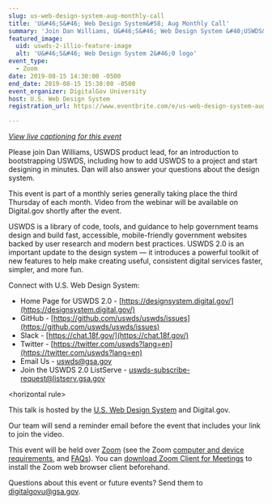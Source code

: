 ```yaml
---
slug: us-web-design-system-aug-monthly-call
title: 'U&#46;S&#46; Web Design System&#58; Aug Monthly Call'
summary: 'Join Dan Williams, U&#46;S&#46; Web Design System &#40;USWDS&#41; product lead, as he walks through the design system and answers your questions&#46; This month we’ll take a look at bootstrapping USWDS, including how to add USWDS to a project and start designing in minutes&#46;'
featured_image: 
  uid: uswds-2-illio-feature-image
  alt: 'U&#46;S&#46; Web Design System 2&#46;0 logo'
event_type: 
  - Zoom
date: 2019-08-15 14:30:00 -0500
end_date: 2019-08-15 15:30:00 -0500
event_organizer: DigitalGov University
host: U.S. Web Design System
registration_url: https://www.eventbrite.com/e/us-web-design-system-aug-monthly-call-registration-67269650335

---
```

_[View live captioning for this event](https://www.captionedtext.com/client/event.aspx?EventID=4117240&CustomerID=321)_


Please join Dan Williams, USWDS product lead, for an introduction to bootstrapping USWDS, including how to add USWDS to a project and start designing in minutes. Dan will also answer your questions about the design system.

This event is part of a monthly series generally taking place the third Thursday of each month. Video from the webinar will be available on Digital.gov shortly after the event.

USWDS is a library of code, tools, and guidance to help government teams design and build fast, accessible, mobile-friendly government websites backed by user research and modern best practices. USWDS 2.0 is an important update to the design system — it introduces a powerful toolkit of new features to help make creating useful, consistent digital services faster, simpler, and more fun.

Connect with U.S. Web Design System:

- Home Page for USWDS 2.0 - [https://designsystem.digital.gov/](https://designsystem.digital.gov/) 
- GitHub - [https://github.com/uswds/uswds/issues](https://github.com/uswds/uswds/issues) 
- Slack - [https://chat.18f.gov/](https://chat.18f.gov/) 
- Twitter - [https://twitter.com/uswds?lang=en](https://twitter.com/uswds?lang=en) 
- Email Us - [uswds@gsa.gov](mailto:uswds@gsa.gov?subject=Aug%20Monthly%20Call) 
- Join the USWDS 2.0 ListServe - [uswds-subscribe-request@listserv.gsa.gov](mailto:uswds-subscribe-request@listserv.gsa.gov) 


&lt;horizontal rule&gt;

This talk is hosted by the [U.S. Web Design System](https://v2.designsystem.digital.gov/) and Digital.gov. 

Our team will send a reminder email before the event that includes your link to join the video.

This event will be held over [Zoom](https://www.zoom.us/) (see the Zoom [computer and device requirements](https://support.zoom.us/hc/en-us/articles/201362023-System-Requirements-for-PC-Mac-and-Linux), and [FAQs](https://support.zoom.us/hc/en-us/sections/200277708-Frequently-Asked-Questions)). You can [download Zoom Client for Meetings](https://zoom.us/download#client_4meeting) to install the Zoom web browser client beforehand.
  
Questions about this event or future events? Send them to [digitalgovu@gsa.gov](mailto:digitalgovu@gsa.gov).
